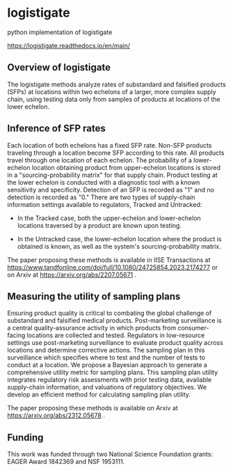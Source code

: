 # logistigate
python implementation of logistigate

https://logistigate.readthedocs.io/en/main/

Overview of logistigate
-----------------------
The logistigate methods analyze rates of substandard and
falsified products (SFPs) at locations within two echelons of a
larger, more complex supply chain, using testing data only from 
samples of products at locations of the lower echelon.

## Inference of SFP rates

Each location of both echelons has a fixed SFP rate.
Non-SFP products traveling through a location become SFP
according to this rate.
All products travel through one location of each echelon.
The probability of a lower-echelon
location obtaining product from upper-echelon locations is
stored in a "sourcing-probability matrix" for that supply
chain.
Product testing at the lower echelon is conducted with
a diagnostic tool with a known sensitivity and specificity.
Detection of an SFP is recorded as "1" and no detection is
recorded as "0."
There are two types of supply-chain information settings available
to regulators, Tracked and Untracked:

* In the Tracked case, both the upper-echelon and lower-echelon locations traversed by a product are known upon testing.

* In the Untracked case, the lower-echelon location where the product is obtained is known, as well as the system's sourcing-probability matrix.

The paper proposing these methods is available in IISE Transactions at
https://www.tandfonline.com/doi/full/10.1080/24725854.2023.2174277 or on Arxiv at
https://arxiv.org/abs/2207.05671
.

## Measuring the utility of sampling plans
Ensuring product quality is critical to combating the global challenge of substandard and falsified medical products. 
Post-marketing surveillance is a central quality-assurance activity in which products from consumer-facing locations 
are collected and tested. 
Regulators in low-resource settings use post-marketing surveillance to evaluate product quality across locations and 
determine corrective actions. 
The sampling plan in this surveillance which specifies where to test and the number of tests to conduct at a location.
We propose a Bayesian approach to generate a comprehensive utility metric for sampling plans. 
This sampling plan utility integrates regulatory risk assessments with prior testing data, available supply-chain 
information, and valuations of regulatory objectives.
We develop an efficient method for calculating sampling plan utility.

The paper proposing these methods is available on Arxiv at
https://arxiv.org/abs/2312.05678
.


## Funding
This work was funded through two National Science Foundation grants: EAGER Award 1842369 and NSF 1953111.